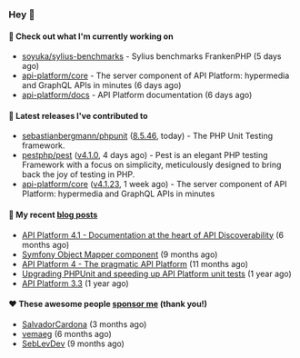 ### Hey 👋

#### 👷 Check out what I'm currently working on

- [soyuka/sylius-benchmarks](https://github.com/soyuka/sylius-benchmarks) - Sylius benchmarks FrankenPHP (5 days ago)
- [api-platform/core](https://github.com/api-platform/core) - The server component of API Platform: hypermedia and GraphQL APIs in minutes (6 days ago)
- [api-platform/docs](https://github.com/api-platform/docs) - API Platform documentation (6 days ago)

#### 🔭 Latest releases I've contributed to

- [sebastianbergmann/phpunit](https://github.com/sebastianbergmann/phpunit) ([8.5.46](https://github.com/sebastianbergmann/phpunit/releases/tag/8.5.46), today) - The PHP Unit Testing framework.
- [pestphp/pest](https://github.com/pestphp/pest) ([v4.1.0](https://github.com/pestphp/pest/releases/tag/v4.1.0), 4 days ago) - Pest is an elegant PHP testing Framework with a focus on simplicity, meticulously designed to bring back the joy of testing in PHP.
- [api-platform/core](https://github.com/api-platform/core) ([v4.1.23](https://github.com/api-platform/core/releases/tag/v4.1.23), 1 week ago) - The server component of API Platform: hypermedia and GraphQL APIs in minutes

#### 📜 My recent [blog posts](https://soyuka.me)

- [API Platform 4.1 - Documentation at the heart of API Discoverability](https://soyuka.me/api-platform-4-1-documentation-heart-api-discoverability/) (6 months ago)
- [Symfony Object Mapper component](https://soyuka.me/symfony-object-mapper-component/) (9 months ago)
- [API Platform 4 - The pragmatic API Platform](https://soyuka.me/api-platform-4-the-pragmatic-api-platform/) (11 months ago)
- [Upgrading PHPUnit and speeding up API Platform unit tests](https://soyuka.me/upgrading-phpunit-and-speeding-up-api-platform-unit-tests/) (1 year ago)
- [API Platform 3.3](https://soyuka.me/api-platform-3.3/) (1 year ago)

#### ❤️ These awesome people [sponsor me](https://github.com/sponsors/soyuka) (thank you!)

- [SalvadorCardona](https://github.com/SalvadorCardona) (3 months ago)
- [vemaeg](https://github.com/vemaeg) (6 months ago)
- [SebLevDev](https://github.com/SebLevDev) (9 months ago)

